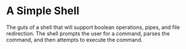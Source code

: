 # A Simple Shell

The guts of a shell that will support boolean operations, pipes, and file redirection.
The shell prompts the user for a command, parses the command, and then attempts to execute the command.
